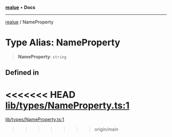 [**realue**](../README.md) • **Docs**

***

[realue](../README.md) / NameProperty

# Type Alias: NameProperty

> **NameProperty**: `string`

## Defined in

<<<<<<< HEAD
[lib/types/NameProperty.ts:1](https://github.com/nevoland/realue/blob/cbce77129663d64110c6eeb5270a3b7841e0b453/lib/types/NameProperty.ts#L1)
=======
[lib/types/NameProperty.ts:1](https://github.com/nevoland/realue/blob/90be82ca388547f529d338e720e90d4eeb8b3263/lib/types/NameProperty.ts#L1)
>>>>>>> origin/main
